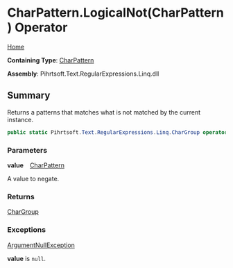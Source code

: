 # CharPattern\.LogicalNot\(CharPattern\) Operator

[Home](../../../../../../README.md)

**Containing Type**: [CharPattern](../README.md)

**Assembly**: Pihrtsoft\.Text\.RegularExpressions\.Linq\.dll

## Summary

Returns a patterns that matches what is not matched by the current instance\.

```csharp
public static Pihrtsoft.Text.RegularExpressions.Linq.CharGroup operator !(Pihrtsoft.Text.RegularExpressions.Linq.CharPattern value)
```

### Parameters

**value** &ensp; [CharPattern](../README.md)

A value to negate\.

### Returns

[CharGroup](../../CharGroup/README.md)

### Exceptions

[ArgumentNullException](https://docs.microsoft.com/en-us/dotnet/api/system.argumentnullexception)

**value** is `null`\.

